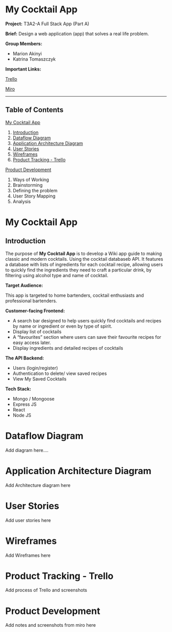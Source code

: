 #  My Cocktail App
**Project:** T3A2-A Full Stack App (Part A)

**Brief:** Design a web application (app) that solves a real life problem.

**Group Members:**

* Marion Akinyi
* Katrina Tomaszczyk

**Important Links:**

[Trello](https://trello.com/invite/b/bGaDJxU8/ATTI8ede4dc9eb69ccd7f3c83fc1213fe4b54F7075F6/t3a2-mern-app-part-a)

[Miro](https://miro.com/app/board/uXjVPzbXD88=/)
________________________________________________________________

## Table of Contents

[My Cocktail App](#mycocktail)
1. [Introduction](#introduction)
2. [Dataflow Diagram](#dataflow)
3. [Application Architecture Diagram](#architecture)
4. [User Stories](#userstories)
5. [Wireframes](#wireframes)
6. [Product Tracking - Trello](#trello)

[Product Development](#productdevelopment)
1. Ways of Working
2. Brainstorming
3. Defining the problem
4. User Story Mapping
5. Analysis

# My Cocktail App<a name="mycocktail"></a>

## Introduction<a name="introduction"></a>
The purpose of **My Cocktail App** is to develop a Wiki app guide to making classic and modern cocktails. Using the  cocktail databaseb API. It features a database with  lists  of ingredients for each cocktail recipe, allowing users to quickly find the ingredients they need to craft a particular drink, by filtering using alcohol type and name of cocktail.

**Target Audience:**

This app is targeted to  home bartenders, cocktail enthusiasts and professional bartenders.

**Customer-facing Frontend:**

- A search bar designed to help users quickly find cocktails and recipes by name or ingredient or even by type of spirit.
- Display list of cocktails
- A “favourites” section where users can save their favourite recipes for easy access later.
- Display ingredients and detailed  recipes  of cocktails

**The API Backend:**

- Users (login/register)
- Authentication to delete/ view  saved recipes
- View My Saved Cocktails

**Tech Stack:**

* Mongo / Mongoose
* Express JS
* React 
* Node JS

# Dataflow Diagram<a name="dataflow"></a>

Add diagram here....

# Application Architecture Diagram<a name="architecture"></a>

Add Architecture diagram here

# User Stories<a name="userstories"></a>

Add user stories here

# Wireframes<a name="wireframes"></a>

Add Wireframes here

# Product Tracking - Trello<a name="trello"></a>

Add process of Trello and screenshots

# Product Development<a name="productdevelopment"></a>

Add notes and screenshots from miro here